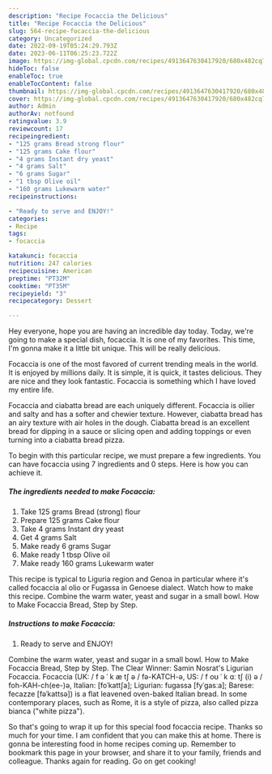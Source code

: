 ```yaml
---
description: "Recipe Focaccia the Delicious"
title: "Recipe Focaccia the Delicious"
slug: 564-recipe-focaccia-the-delicious
category: Uncategorized
date: 2022-09-19T05:24:29.793Z
date: 2023-06-11T06:25:23.722Z
image: https://img-global.cpcdn.com/recipes/4913647630417920/680x482cq70/focaccia-recipe-main-photo.jpg
hideToc: false
enableToc: true
enableTocContent: false
thumbnail: https://img-global.cpcdn.com/recipes/4913647630417920/680x482cq70/focaccia-recipe-main-photo.jpg
cover: https://img-global.cpcdn.com/recipes/4913647630417920/680x482cq70/focaccia-recipe-main-photo.jpg
author: Admin
authorAv: notfound
ratingvalue: 3.9
reviewcount: 17
recipeingredient:
- "125 grams Bread strong flour"
- "125 grams Cake flour"
- "4 grams Instant dry yeast"
- "4 grams Salt"
- "6 grams Sugar"
- "1 tbsp Olive oil"
- "160 grams Lukewarm water"
recipeinstructions:

- "Ready to serve and ENJOY!"
categories:
- Recipe
tags:
- focaccia

katakunci: focaccia 
nutrition: 247 calories
recipecuisine: American
preptime: "PT32M"
cooktime: "PT35M"
recipeyield: "3"
recipecategory: Dessert

---
```



Hey everyone, hope you are having an incredible day today. Today, we're going to make a special dish, focaccia. It is one of my favorites. This time, I'm gonna make it a little bit unique. This will be really delicious.

Focaccia is one of the most favored of current trending meals in the world. It is enjoyed by millions daily. It is simple, it is quick, it tastes delicious. They are nice and they look fantastic. Focaccia is something which I have loved my entire life.

Focaccia and ciabatta bread are each uniquely different. Focaccia is oilier and salty and has a softer and chewier texture. However, ciabatta bread has an airy texture with air holes in the dough. Ciabatta bread is an excellent bread for dipping in a sauce or slicing open and adding toppings or even turning into a ciabatta bread pizza.


To begin with this particular recipe, we must prepare a few ingredients. You can have focaccia using 7 ingredients and 0 steps. Here is how you can achieve it.

<!--inarticleads1-->

##### The ingredients needed to make Focaccia:

1. Take 125 grams Bread (strong) flour
1. Prepare 125 grams Cake flour
1. Take 4 grams Instant dry yeast
1. Get 4 grams Salt
1. Make ready 6 grams Sugar
1. Make ready 1 tbsp Olive oil
1. Make ready 160 grams Lukewarm water


This recipe is typical to Liguria region and Genoa in particular where it&#39;s called focaccia al olio or Fugassa in Genoese dialect. Watch how to make this recipe. Combine the warm water, yeast and sugar in a small bowl. How to Make Focaccia Bread, Step by Step. 

<!--inarticleads2-->

##### Instructions to make Focaccia:


1. Ready to serve and ENJOY!

Combine the warm water, yeast and sugar in a small bowl. How to Make Focaccia Bread, Step by Step. The Clear Winner: Samin Nosrat&#39;s Ligurian Focaccia. Focaccia (UK: / f ə ˈ k æ tʃ ə / fə-KATCH-ə, US: / f oʊ ˈ k ɑː tʃ (i) ə / foh-KAH-ch(ee-)ə, Italian: [foˈkattʃa]; Ligurian: fugassa [fyˈɡasːa]; Barese: fecazze [fəˈkattsə]) is a flat leavened oven-baked Italian bread. In some contemporary places, such as Rome, it is a style of pizza, also called pizza bianca (&#34;white pizza&#34;). 

So that's going to wrap it up for this special food focaccia recipe. Thanks so much for your time. I am confident that you can make this at home. There is gonna be interesting food in home recipes coming up. Remember to bookmark this page in your browser, and share it to your family, friends and colleague. Thanks again for reading. Go on get cooking!
